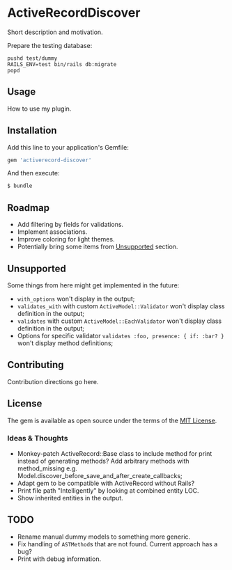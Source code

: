 # ActiveRecordDiscover
Short description and motivation.

Prepare the testing database:
```
pushd test/dummy
RAILS_ENV=test bin/rails db:migrate
popd
```

## Usage
How to use my plugin.

## Installation
Add this line to your application's Gemfile:

```ruby
gem 'activerecord-discover'
```

And then execute:
```bash
$ bundle
```

## Roadmap
- Add filtering by fields for validations.
- Implement associations.
- Improve coloring for light themes.
- Potentially bring some items from [Unsupported](#unsupported) section.

## Unsupported
Some things from here might get implemented in the future:
- `with_options` won't display in the output;
- `validates_with` with custom `ActiveModel::Validator` won't display class definition in the output;
- `validates` with custom `ActiveModel::EachValidator` won't display class definition in the output;
- Options for specific validator `validates :foo, presence: { if: :bar? }` won't display method definitions;

## Contributing
Contribution directions go here.

## License
The gem is available as open source under the terms of the [MIT License](https://opensource.org/licenses/MIT).

### Ideas & Thoughts
- Monkey-patch ActiveRecord::Base class to include method for print instead of generating methods?
Add arbitrary methods with method_missing e.g. Model.discover_before_save_and_after_create_callbacks;
- Adapt gem to be compatible with ActiveRecord without Rails?
- Print file path "Intelligently" by looking at combined entity LOC.
- Show inherited entities in the output.

## TODO
- Rename manual dummy models to something more generic.
- Fix handling of `ASTMethod`s that are not found. Current approach has a bug?
- Print with debug information.

